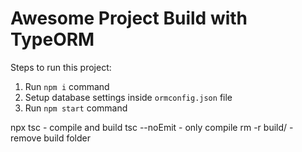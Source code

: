 # Awesome Project Build with TypeORM

Steps to run this project:

1. Run `npm i` command
2. Setup database settings inside `ormconfig.json` file
3. Run `npm start` command

npx tsc - compile and build
tsc --noEmit - only compile
rm -r build/ - remove build folder
